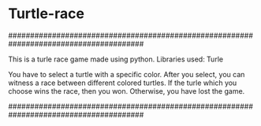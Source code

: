 # Turtle-race

#######################################################################################

This is a turle race game made using python.
Libraries used: Turle 

You have to select a turtle with a specific color.
After you select, you can witness a race between different colored turtles.
If the turle which you choose wins the race, then you won. Otherwise, you have lost the game.

#######################################################################################
